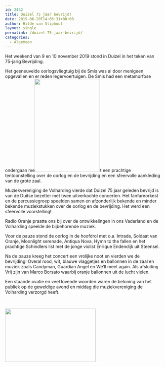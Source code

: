 ```yaml
---
id: 2462
title: Duizel 75 jaar bevrijd!
date: 2019-06-20T14:06:31+00:00
author: Hilde van Stiphout
layout: single
permalink: /duizel-75-jaar-bevrijd/
categories:
  - Algemeen
---
```

Het weekend van 9 en 10 november 2019 stond in Duizel in het teken van 75-jarig Bevrijding.

Het gesneuvelde oorlogsvliegtuig bij de Smis was al door menigeen opgevallen en er reden legervoertuigen. De Smis had een metamorfose ondergaan me<img class="size-medium wp-image-2471 alignright" src="http://devolhardingduizel.nl/cms/wp-content/uploads/2019/06/bevrijdingsconcert-212x300.jpg" alt="" width="212" height="300" srcset="http://devolhardingduizel.nl/cms/wp-content/uploads/2019/06/bevrijdingsconcert-212x300.jpg 212w, http://devolhardingduizel.nl/cms/wp-content/uploads/2019/06/bevrijdingsconcert-768x1086.jpg 768w, http://devolhardingduizel.nl/cms/wp-content/uploads/2019/06/bevrijdingsconcert-724x1024.jpg 724w, http://devolhardingduizel.nl/cms/wp-content/uploads/2019/06/bevrijdingsconcert-750x1061.jpg 750w, http://devolhardingduizel.nl/cms/wp-content/uploads/2019/06/bevrijdingsconcert.jpg 1131w" sizes="(max-width: 212px) 100vw, 212px" />t een prachtige tentoonstelling over de oorlog en de bevrijding en een sfeervolle aankleding van de grote zaal.

Muziekvereniging de Volharding vierde dat Duizel 75 jaar geleden bevrijd is van de Duitse bezetter met twee uitverkochte concerten. Het fanfareorkest en de percussiegroep speelden samen en afzonderlijk bekende en minder bekende muziekstukken over de oorlog en de bevrijding. Het werd een sfeervolle voorstelling!

Radio Oranje praatte ons bij over de ontwikkelingen in ons Vaderland en de Volharding speelde de bijbehorende muziek.

Voor de pauze stond de oorlog in de hoofdrol met o.a. Intrada, Soldaat van Oranje, Moonlight serenade, Antiqua Nova, Hymn to the fallen en het prachtige Schindlers list met de jonge violist Enrique Endendijk uit Steensel.

Na de pauze kreeg het concert een vrolijke noot en vierden we de bevrijding! Overal rood, wit, blauwe vlaggetjes en ballonnen in de zaal en muziek zoals Candyman, Guardian Angel en We’ll meet again. Als afsluiting Vrij zijn van Marco Borsato waarbij oranje ballonnen uit de lucht vielen.

Een staande ovatie en veel lovende woorden waren de beloning van het publiek op de geweldige avond en middag die muziekvereniging de Volharding verzorgd heeft.

&nbsp;

<img class="alignnone size-full wp-image-2463" src="http://devolhardingduizel.nl/cms/wp-content/uploads/2019/06/bevrijding.jpg" alt="" width="293" height="172" />
